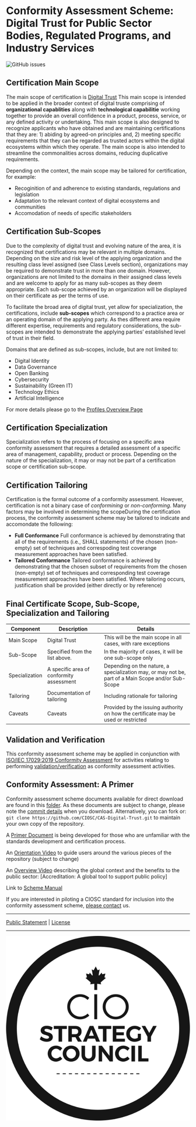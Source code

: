 # Conformity Assessment Scheme: Digital Trust for Public Sector Bodies, Regulated Programs, and Industry Services

![GitHub issues](https://img.shields.io/github/issues/CIOSC/CAS-DTI-PUB-REG)

## Certification Main Scope

The main scope of certification is [Digital Trust](./scheme/profiles/digital-trust-main-scope.md) This main scope is intended to be applied in the broader context of digital truste comprising of **organizational capablities** along with **technological capabilitie** working together to provide an overall confidence in a product, process, service, or any defined activity or undertaking. This main scope is also designed to recognize applicants who have obtained and are maintaining certifications that they are: 1) abiding by agreed-on principles and, 2) meeting specific requirements that they can be regarded as trusted actors within the digital ecosystems within which they operate. The main scope is also intended to streamline the commonalities across domains, reducing duplicative requirements.

Depending on the context, the main scope may be tailored for certification, for example:

* Recoginition of and adherence to existing standards, regulations and legislation
* Adaptation to the relevant context of digital ecosystems and communities
* Accomodation of needs of specific stakeholders

## Certification Sub-Scopes

Due to the complexity of digital trust and evolving nature of the area, it is recognized that certifications may be relevant in multiple domains. Depending on the size and risk level of the applying organization and the resulting class level assigned (see Class Levels section), organizations may be required to demonstrate trust in more than one domain. However, organizations are not limited to the domains in their assigned class levels and are welcome to apply for as many sub-scopes as they deem appropriate. Each sub-scope achieved by an organization will be displayed on their certificate as per the terms of use.

To facilitate the broad area of digital trust, yet allow for specialization, the certifications, include **sub-scopes** which correspond to a practice area or an operating domain of the applying party. As thes different area require different expertise, requirements and regulatory considerations, the sub-scopes are intended to demonstrate the applying parties’ established level of trust in their field.

Domains that are defined as sub-scopes, include, but are not limited to:

* Digital Identity  
* Data Governance
* Open Banking
* Cybersecurity
* Sustainability (Green IT)
* Technology Ethics
* Artificial Intelligence

For more details please go to the [Profiles Overview Page](./scheme/profiles/profiles-overview.md)

## Certification Specialization

Specialization refers to the process of focusing on a specific area conformity assessment that requires a detailed assessment of a specific area of management, capability, product or process. Depending on the nature of the specialization, it may or may not be part of a certification scope or certification sub-scope.

## Certification Tailoring

Certification is the formal outcome of a conformity assessment. However, certification is not a binary case of *conformining* or *non-conforming*. Many factors may be involved in determining the scopeDuring the certification process, the conformity assessment scheme may be tailored to indicate and accomondate the following:

* **Full Conformance** Full conformance is achieved by demonstrating that all of the requirements (i.e., SHALL statements) of the chosen (non-empty) set of techniques and correspoding test coverange measurement approaches have been satisfied.
* **Tailored Conformance** Tailored conformance is achieved by demonstrating that the chosen subset of requirements from the chosen (non-empty) set of techniques and corresponding test coverage measurement approaches have been satisfied. Where tailoring occurs, justification shall be provided (either directly or by reference)

## Final Certificate Scope, Sub-Scope, Specialization and Tailoring

|Component|Description|Details|
|---|---|---|
|Main Scope|Digital Trust|This will be the main scope in all cases, with rare exceptions|
|Sub-Scope|Specified from the list above. |In the majority of cases, it will be one sub-scope only|
|Specialization|A specific area of conformity assessment|Depending on the nature, a specialization may, or may not be, part of a Main Scope and/or Sub-Scope|
|Tailoring|Documentation of tailoring|Including rationale for tailoring|
|Caveats|Caveats|Provided by the issuing authority on how the certificate may be used or restricted|

## Validation and Verification

This conformity assessment scheme may be applied in conjunction with [ISO/IEC 17029:2019 Conformity Assessment](https://www.iso.org/standard/29352.html) for activities relating to performing [validation/verification](./scheme/validation-verification.md) as conformity assessment activities.

## Conformity Assessment: A Primer

Conformity assessment scheme documents available for direct download are found in this [folder](scheme). As these documents are subject to change, please note the [commit details](https://github.com/CIOSC/CAS-TDI-Public/commits/main) when you download. Alternatively, you can fork or: `git clone https://github.com/CIOSC/CAS-Digital-Trust.git` to maintain your own copy of the repository.

A [Primer Document](./PRIMER.md) is being developed for those who are unfamiliar with the standards development and certification process.

An [Orientation Video](https://youtu.be/3aQmmFXJfW0) to guide users around the various pieces of the repository (subject to change)

An [Overview Video](https://youtu.be/4bbuKr3lweQ) describing the global context and the benefits to the public sector: [Accreditation: A global tool to support public policy]

Link to [Scheme Manual](./scheme/scheme-manual.md)

If you are interested in piloting a CIOSC standard for inclusion into the conformity assessment scheme, [please contact](https://ciostrategycouncil.com/contact/) us.  

***
[Public Statement](./public-information/README.md) | [License](./LICENSE.md)
***

![CIOSC Logo](./assets/ciosc-logo-blk.png)
